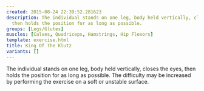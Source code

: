 ```yaml
---
created: 2015-08-24 22:39:52.281623
description: The individual stands on one leg, body held vertically, closes the eyes,
  then holds the position for as long as possible.
groups: [Legs/Glutes]
muscles: [Calves, Quadriceps, Hamstrings, Hip Flexors]
template: exercise.html
title: King Of The Klutz
variants: []
---
```

The individual stands on one leg, body held vertically, closes the eyes, then holds the position for as long as possible. The difficulty may be increased by performing the exercise on a soft or unstable surface.